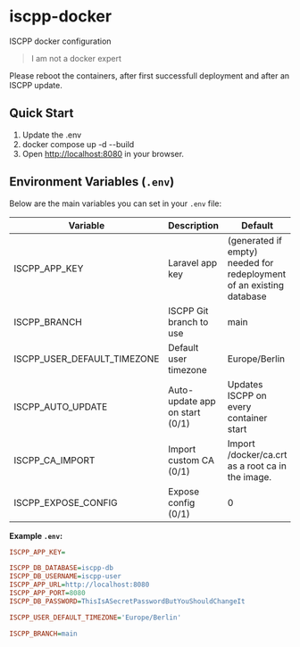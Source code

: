 # iscpp-docker
ISCPP docker configuration

> I am not a docker expert

Please reboot the containers, after first successfull deployment and after an ISCPP update.

## Quick Start

1. Update the .env
2. docker compose up -d --build
3. Open [http://localhost:8080](http://localhost:8080) in your browser.

## Environment Variables (`.env`)

Below are the main variables you can set in your `.env` file:

| Variable                     | Description                                 | Default                |
|------------------------------|---------------------------------------------|------------------------|
| ISCPP_APP_KEY                | Laravel app key                             | (generated if empty) needed for redeployment of an existing database   |
| ISCPP_BRANCH                 | ISCPP Git branch to use                     | main                   |
| ISCPP_USER_DEFAULT_TIMEZONE  | Default user timezone                       | Europe/Berlin          |
| ISCPP_AUTO_UPDATE            | Auto-update app on start (0/1)              | Updates ISCPP on every container start                      |
| ISCPP_CA_IMPORT              | Import custom CA (0/1)                      | Import /docker/ca.crt as a root ca in the image.                      |
| ISCPP_EXPOSE_CONFIG          | Expose config (0/1)                         | 0                      |

**Example `.env`:**

```ini
ISCPP_APP_KEY=

ISCPP_DB_DATABASE=iscpp-db
ISCPP_DB_USERNAME=iscpp-user
ISCPP_APP_URL=http://localhost:8080
ISCPP_APP_PORT=8080
ISCPP_DB_PASSWORD=ThisIsASecretPasswordButYouShouldChangeIt

ISCPP_USER_DEFAULT_TIMEZONE='Europe/Berlin'

ISCPP_BRANCH=main

```
